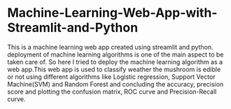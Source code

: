 # Machine-Learning-Web-App-with-Streamlit-and-Python
This is a machine learning web app created using streamlit and python. deployment of machine learning algorithms is one of the main aspect to be taken care of.  So here I tried to deploy the machine learning algorithm as a web app.This web app is used to classify weather the mushroom is edible or not using different algorithms like Logistic regression, Support Vector Machine(SVM) and Random Forest and concluding the accuracy, precision score and plotting the confusion matrix, ROC curve and Precision-Recall curve.
